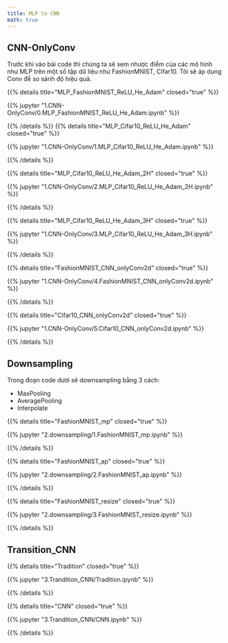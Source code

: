 ```yaml
---
title: MLP to CNN
math: true
---
```


## CNN-OnlyConv

Trước khi vào bài code thì chúng ta sẽ xem nhược điểm của các mô hình như MLP trên một số tập dữ liệu như FashionMNIST, Cifar10. Tôi sẽ áp dụng Conv để so sánh độ hiệu quả.

{{% details title="MLP_FashionMNIST_ReLU_He_Adam" closed="true" %}}

{{% jupyter "1.CNN-OnlyConv/0.MLP_FashionMNIST_ReLU_He_Adam.ipynb" %}}

{{% /details %}}
{{% details title="MLP_Cifar10_ReLU_He_Adam" closed="true" %}}

{{% jupyter "1.CNN-OnlyConv/1.MLP_Cifar10_ReLU_He_Adam.ipynb" %}}

{{% /details %}}


{{% details title="MLP_Cifar10_ReLU_He_Adam_2H" closed="true" %}}

{{% jupyter "1.CNN-OnlyConv/2.MLP_Cifar10_ReLU_He_Adam_2H.ipynb" %}}

{{% /details %}}

{{% details title="MLP_Cifar10_ReLU_He_Adam_3H" closed="true" %}}

{{% jupyter "1.CNN-OnlyConv/3.MLP_Cifar10_ReLU_He_Adam_3H.ipynb" %}}

{{% /details %}}

{{% details title="FashionMNIST_CNN_onlyConv2d" closed="true" %}}

{{% jupyter "1.CNN-OnlyConv/4.FashionMNIST_CNN_onlyConv2d.ipynb" %}}

{{% /details %}}

{{% details title="Cifar10_CNN_onlyConv2d" closed="true" %}}

{{% jupyter "1.CNN-OnlyConv/5.Cifar10_CNN_onlyConv2d.ipynb" %}}

{{% /details %}}

## Downsampling

Trong đoạn code dươi sẽ downsampling bằng 3 cách:
+ MaxPooling
+ AveragePooling
+ Interpolate

{{% details title="FashionMNIST_mp" closed="true" %}}

{{% jupyter "2.downsampling/1.FashionMNIST_mp.ipynb" %}}

{{% /details %}}

{{% details title="FashionMNIST_ap" closed="true" %}}

{{% jupyter "2.downsampling/2.FashionMNIST_ap.ipynb" %}}

{{% /details %}}

{{% details title="FashionMNIST_resize" closed="true" %}}

{{% jupyter "2.downsampling/3.FashionMNIST_resize.ipynb" %}}

{{% /details %}}

## Transition_CNN

{{% details title="Tradition" closed="true" %}}

{{% jupyter "3.Trandition_CNN/Tradition.ipynb" %}}

{{% /details %}}

{{% details title="CNN" closed="true" %}}

{{% jupyter "3.Trandition_CNN/CNN.ipynb" %}}

{{% /details %}}